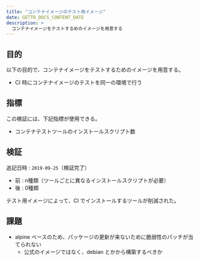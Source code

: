 ```yaml
---
title: "コンテナイメージのテスト用イメージ"
date: GETTO_DOCS_CONTENT_DATE
description: >
  コンテナイメージをテストするめのイメージを用意する
---
```


## 目的

以下の目的で、コンテナイメージをテストするためのイメージを用意する。

- CI 時にコンテナイメージのテストを同一の環境で行う


## 指標

この検証には、下記指標が使用できる。

- コンテナテストツールのインストールスクリプト数


## 検証

追記日時 : `2019-09-25`（検証完了）

- 前 : n種類（ツールごとに異なるインストールスクリプトが必要）
- 後 : 0種類

テスト用イメージによって、CI でインストールするツールが削減された。


## 課題

- alpine ベースのため、パッケージの更新が来ないために脆弱性のパッチが当てられない
  - 公式のイメージではなく、debian とかから構築するべきか
